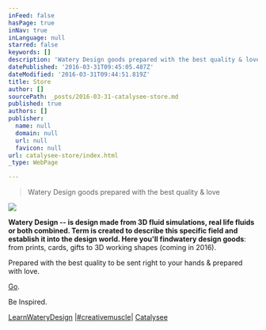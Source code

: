 ```yaml
---
inFeed: false
hasPage: true
inNav: true
inLanguage: null
starred: false
keywords: []
description: 'Watery Design goods prepared with the best quality & love'
datePublished: '2016-03-31T09:45:05.487Z'
dateModified: '2016-03-31T09:44:51.819Z'
title: Store
author: []
sourcePath: _posts/2016-03-31-catalysee-store.md
published: true
authors: []
publisher:
  name: null
  domain: null
  url: null
  favicon: null
url: catalysee-store/index.html
_type: WebPage

---
```

> Watery Design goods prepared with the best quality & love

![](https://the-grid-user-content.s3-us-west-2.amazonaws.com/b8cde87a-55b4-4184-94c8-65a5afaaf654.jpg)

**Watery Design **-- is design made from 3D fluid simulations, real life fluids or both combined. Term is created to describe this specific field and establish it into the design world. Here you'll find**watery design goods**: from prints, cards, gifts to 3D working shapes (coming in 2016).

Prepared with the best quality to be sent right to your hands & prepared with love.

[Go][0]. 

Be Inspired.

[LearnWateryDesign][1] |[\#creativemuscle][2]|  [Catalysee][3]

[0]: http://store.catalysee.com/
[1]: http://www.catalysee.com/c-course.html
[2]: https://www.instagram.com/catalysee.live/
[3]: http://www.catalysee.com/